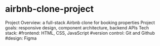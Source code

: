 # airbnb-clone-project
Project Overview: a full-stack Airbnb clone for booking properties
Project goals: responsive design, component architecture, backend APIs
Tech stack: #frontend: HTML, CSS, JavaScript #version control: Git and Github #design: Figma
